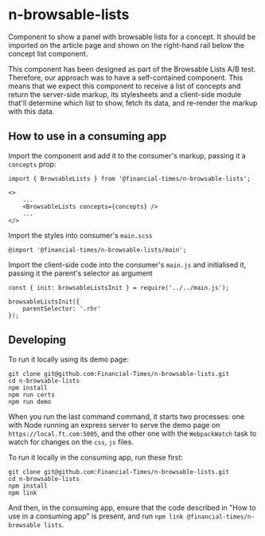 # n-browsable-lists

Component to show a panel with browsable lists for a concept. It should be imported on the article page and shown on the right-hand rail below the concept list component.

This component has been designed as part of the Browsable Lists A/B test. Therefore, our approach was to have a self-contained component. This means that we expect this component to receive a list of concepts and return the server-side markup, its stylesheets and a client-side module that'll determine which list to show, fetch its data, and re-render the markup with this data. 

## How to use in a consuming app

Import the component and add it to the consumer's markup, passing it a `concepts` prop:
```
import { BrowsableLists } from '@financial-times/n-browsable-lists';

<>
	...
	<BrowsableLists concepts={concepts} />
	...
</>
```

Import the styles into consumer's `main.scss`
```
@import '@financial-times/n-browsable-lists/main';
```

Import the client-side code into the consumer's `main.js` and initialised it, passing it the parent's selector as argument

```
const { init: browsableListsInit } = require('../../main.js');

browsableListsInit({
	parentSelector: '.rhr'
});

```

## Developing

To run it locally using its demo page:
```
git clone git@github.com:Financial-Times/n-browsable-lists.git
cd n-browsable-lists
npm install
npm run certs
npm run demo
```

When you run the last command command, it starts two processes: one with Node running an express server to serve the demo page on `https://local.ft.com:5005`, and the other one with the `WebpackWatch` task to watch for changes on the `css`, `js` files.

To run it locally in the consuming app, run these first:

```
git clone git@github.com:Financial-Times/n-browsable-lists.git
cd n-browsable-lists
npm install
npm link
```

And then, in the consuming app, ensure that the code described in "How to use in a consuming app" is present, and run `npm link @financial-times/n-browsable lists`. 
